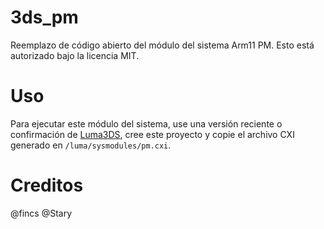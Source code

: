# 3ds_pm
Reemplazo de código abierto del módulo del sistema Arm11 PM.
Esto está autorizado bajo la licencia MIT.

# Uso
Para ejecutar este módulo del sistema, use una versión reciente o confirmación de [Luma3DS](https://github.com/LumaTeam/Luma3DS/), cree este proyecto y copie el archivo CXI generado en `/luma/sysmodules/pm.cxi`.

# Creditos
@fincs
@Stary
